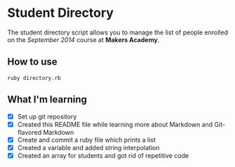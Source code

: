 Student Directory
=================

The student directory script allows you to manage the list of people enrolled on the *September 2014* course at **Makers Academy**. 

How to use
----------

```shell
ruby directory.rb
```

What I'm learning
-----
- [x] Set up git repository
- [x] Created this README file while learning more about Markdown and Git-flavored Markdown
- [x] Create and commit a ruby file which prints a list
- [x] Created a variable and added string interpolation
- [x] Created an array for students and got rid of repetitive code